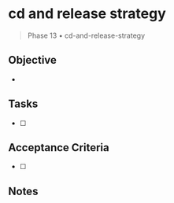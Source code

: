 # cd and release strategy

> Phase 13 • cd-and-release-strategy

## Objective
- 

## Tasks
- [ ] 

## Acceptance Criteria
- [ ] 

## Notes

